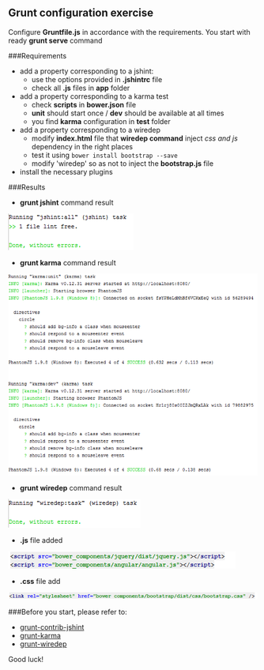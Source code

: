 ## Grunt configuration exercise

Configure **Gruntfile.js** in accordance with the requirements. You start with ready **grunt serve** command

###Requirements
* add a property corresponding to a jshint: 
    * use the options provided in **.jshintrc** file
    * check all **.js** files in **app** folder
* add a property corresponding to a karma test
    * check **scripts** in **bower.json** file
    * **unit** should start once / **dev** should be available at all times
    * you find **karma** configuration in **test** folder
* add a property corresponding to a  wiredep
    * modify **index.html** file that **wiredep command** inject **css* and *js** dependency in the right places
    * test it using  ```bower install bootstrap --save``` 
    * modify 'wiredep' so as not to inject the **bootstrap.js** file  
* install the necessary plugins

    
###Results
* **grunt jshint** command result

![alt text](app/assets/1.png "1")

* **grunt karma** command result

![alt text](app/assets/2.png "2")

* **grunt wiredep** command result

![alt text](app/assets/3.png "3")

* **.js** file added

![alt text](app/assets/4.png "4")

* **.css** file add

![alt text](app/assets/5.png "5")

###Before you start, please refer to:
* [grunt-contrib-jshint](https://github.com/gruntjs/grunt-contrib-jshint)
* [grunt-karma](https://github.com/karma-runner/grunt-karma)
* [grunt-wiredep](https://github.com/stephenplusplus/grunt-wiredep)

Good luck!
